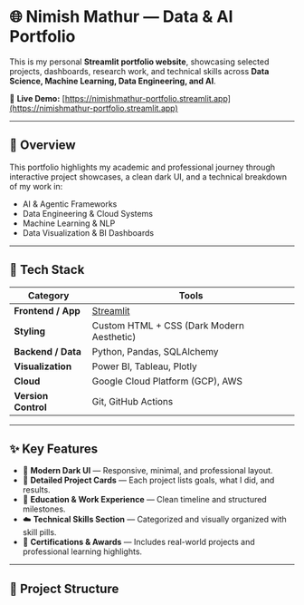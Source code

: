# 🌐 Nimish Mathur — Data & AI Portfolio

This is my personal **Streamlit portfolio website**, showcasing selected projects, dashboards, research work, and technical skills across **Data Science, Machine Learning, Data Engineering, and AI**.

🔗 **Live Demo:** [https://nimishmathur-portfolio.streamlit.app](https://nimishmathur-portfolio.streamlit.app)

---

## 🧭 Overview

This portfolio highlights my academic and professional journey through interactive project showcases, a clean dark UI, and a technical breakdown of my work in:
- AI & Agentic Frameworks
- Data Engineering & Cloud Systems
- Machine Learning & NLP
- Data Visualization & BI Dashboards

---

## 🧰 Tech Stack

| Category | Tools |
|-----------|-------|
| **Frontend / App** | [Streamlit](https://streamlit.io/) |
| **Styling** | Custom HTML + CSS (Dark Modern Aesthetic) |
| **Backend / Data** | Python, Pandas, SQLAlchemy |
| **Visualization** | Power BI, Tableau, Plotly |
| **Cloud** | Google Cloud Platform (GCP), AWS |
| **Version Control** | Git, GitHub Actions |

---

## ✨ Key Features

- 🎨 **Modern Dark UI** — Responsive, minimal, and professional layout.  
- 🧠 **Detailed Project Cards** — Each project lists goals, what I did, and results.  
- 📜 **Education & Work Experience** — Clean timeline and structured milestones.  
- ☁️ **Technical Skills Section** — Categorized and visually organized with skill pills.  
- 🏅 **Certifications & Awards** — Includes real-world projects and professional learning highlights.  

---

## 📁 Project Structure

